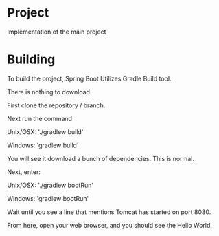 # Project
Implementation of the main project

# Building 
To build the project, Spring Boot Utilizes Gradle Build tool.

There is nothing to download.

First clone the repository / branch.

Next run the command:

Unix/OSX: './gradlew build'

Windows: 'gradlew build'

You will see it download a bunch of dependencies.  This is normal.

Next, enter:

Unix/OSX: './gradlew bootRun'

Windows: 'gradlew bootRun'

Wait until you see a line that mentions Tomcat has started on port 8080.

From here, open your web browser, and you should see the Hello World.